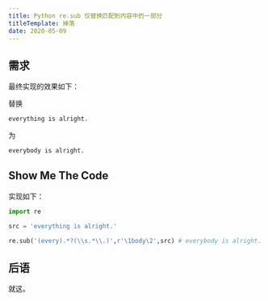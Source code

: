 ```yaml
---
title: Python re.sub 仅替换匹配到内容中的一部分
titleTemplate: 掉落
date: 2020-05-09
---
```


## 需求

最终实现的效果如下：

替换

```txt
everything is alright.
```

为

```txt
everybody is alright.
```

## Show Me The Code

实现如下：

```python
import re

src = 'everything is alright.'

re.sub('(every).*?(\\s.*\\.)',r'\1body\2',src) # everybody is alright.
```

## 后语

就这。
